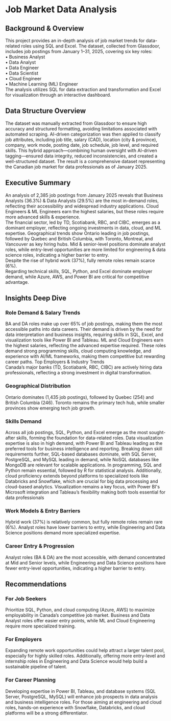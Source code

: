 # Job Market Data Analysis



## Background & Overview
This project provides an in-depth analysis of job market trends for data-related roles using SQL and Excel. The dataset, collected from Glassdoor, includes job postings from January 1–31, 2025, covering six key roles:  
•	Business Analyst  
•	Data Analyst  
•	Data Engineer  
•	Data Scientist  
•	Cloud Engineer  
•	Machine Learning (ML) Engineer  
The analysis utilizes SQL for data extraction and transformation and Excel for visualization through an interactive dashboard.

## Data Structure Overview  
The dataset was manually extracted from Glassdoor to ensure high accuracy and structured formatting, avoiding limitations associated with automated scraping. AI-driven categorization was then applied to classify job attributes, including job title, salary (CAD), location (city & province), company, work mode, posting date, job schedule, job level, and required skills. This hybrid approach—combining human oversight with AI-driven tagging—ensured data integrity, reduced inconsistencies, and created a well-structured dataset. The result is a comprehensive dataset representing the Canadian job market for data professionals as of January 2025.

## Executive Summary
An analysis of 2,385 job postings from January 2025 reveals that Business Analysts (36.3%) & Data Analysts (29.5%) are the most in-demand roles, reflecting their accessibility and widespread industry applications. Cloud Engineers & ML Engineers earn the highest salaries, but these roles require more advanced skills & experience.   
The financial sector, led by TD, Scotiabank, RBC, and CIBC, emerges as a dominant employer, reflecting ongoing investments in data, cloud, and ML expertise.
Geographical trends show Ontario leading in job postings, followed by Quebec and British Columbia, with Toronto, Montreal, and Vancouver as key hiring hubs. 
Mid & senior-level positions dominate analyst roles, while entry-level opportunities are more limited for engineering & data science roles, indicating a higher barrier to entry.  
Despite the rise of hybrid work (37%), fully remote roles remain scarce (6%).   
Regarding technical skills, SQL, Python, and Excel dominate employer demand, while Azure, AWS, and Power BI are critical for competitive advantage.

## Insights Deep Dive 
### Role Demand & Salary Trends  
BA and DA roles make up over 65% of job postings, making them the most accessible paths into data careers. Their demand is driven by the need for data interpretation and business insights, requiring skills in SQL, Excel, and visualization tools like Power BI and Tableau.
ML and Cloud Engineers earn the highest salaries, reflecting the advanced expertise required. These roles demand strong programming skills, cloud computing knowledge, and experience with AI/ML frameworks, making them competitive but rewarding career paths.
Top Employers & Industry Trends  
Canada’s major banks (TD, Scotiabank, RBC, CIBC) are actively hiring data professionals, reflecting a strong investment in digital transformation.
### Geographical Distribution  
Ontario dominates (1,435 job postings), followed by Quebec (254) and British Columbia (246). Toronto remains the primary tech hub, while smaller provinces show emerging tech job growth.
### Skills Demand  
Across all job postings, SQL, Python, and Excel emerge as the most sought-after skills, forming the foundation for data-related roles. Data visualization expertise is also in high demand, with Power BI and Tableau leading as the preferred tools for business intelligence and reporting.
Breaking down skill requirements further, SQL-based databases dominate, with SQL Server, PostgreSQL, and MySQL leading in demand, while NoSQL databases like MongoDB are relevant for scalable applications. In programming, SQL and Python remain essential, followed by R for statistical analysis. Additionally, cloud proficiency extends beyond platforms to specialized tools like Databricks and Snowflake, which are crucial for big data processing and cloud-based analytics. Visualization remains a key focus, with Power BI's Microsoft integration and Tableau’s flexibility making both tools essential for data professionals
### Work Models & Entry Barriers  
Hybrid work (37%) is relatively common, but fully remote roles remain rare (6%). Analyst roles have lower barriers to entry, while Engineering and Data Science positions demand more specialized expertise.
### Career Entry & Progression  
Analyst roles (BA & DA) are the most accessible, with demand concentrated at Mid and Senior levels, while Engineering and Data Science positions have fewer entry-level opportunities, indicating a higher barrier to entry.

## Recommendations
### For Job Seekers  
Prioritize SQL, Python, and cloud computing (Azure, AWS) to maximize employability in Canada’s competitive job market. Business and Data Analyst roles offer easier entry points, while ML and Cloud Engineering require more specialized training.  
### For Employers    
Expanding remote work opportunities could help attract a larger talent pool, especially for highly skilled roles. Additionally, offering more entry-level and internship roles in Engineering and Data Science would help build a sustainable pipeline of talent.  
### For Career Planning    
Developing expertise in Power BI, Tableau, and database systems (SQL Server, PostgreSQL, MySQL) will enhance job prospects in data analysis and business intelligence roles. For those aiming at engineering and cloud roles, hands-on experience with Snowflake, Databricks, and cloud platforms will be a strong differentiator.





















